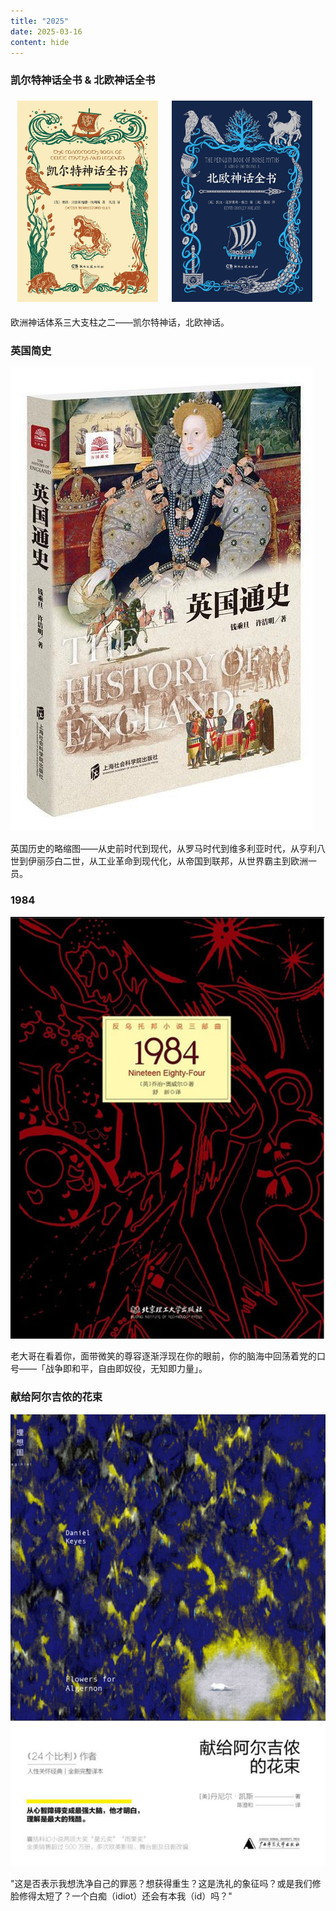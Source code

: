 ```yaml
---
title: "2025"
date: 2025-03-16
content: hide
---
```


### 凯尔特神话全书 & 北欧神话全书

<style>
    .column {
        float: left;
        width: 33.33%;
        padding: 5px;
        text-align: center;
    }
    
    .row {
        display: flex;
        justify-content: center;
        margin: 0 auto;
    }

    .row::after {
        content: "";
        clear: both;
        display: table;
        padding: 5px;
    }
</style>

<div class="row">
    <div class="column"> 
        <img src="2025-03-16-0.png" style="width: 95%"> 
    </div>
    <div class="column">
        <img src="2025-03-16-1.png" style="width: 95%"> 
    </div>
</div>

欧洲神话体系三大支柱之二——凯尔特神话，北欧神话。

### 英国简史

![](2025-03-16-2.png#center-small)

英国历史的略缩图——从史前时代到现代，从罗马时代到维多利亚时代，从亨利八世到伊丽莎白二世，从工业革命到现代化，从帝国到联邦，从世界霸主到欧洲一员。

### 1984

![](2025-04-04.png#center-small)

老大哥在看着你，面带微笑的尊容逐渐浮现在你的眼前，你的脑海中回荡着党的口号——「战争即和平，自由即奴役，无知即力量」。

### 献给阿尔吉侬的花束

![](2025-05-23.png#center-small)

"这是否表示我想洗净自己的罪恶？想获得重生？这是洗礼的象征吗？或是我们修脸修得太短了？一个白痴（idiot）还会有本我（id）吗？"
